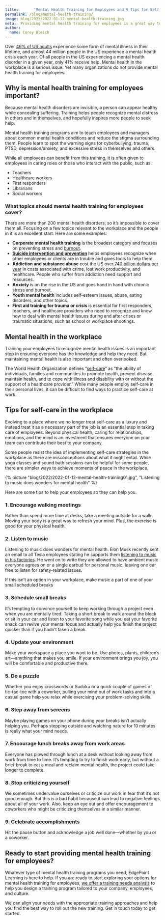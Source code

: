 ```yaml
---
title:       "Mental Health Training for Employees and 9 Tips for Self-Care in the Workplace"
permalink: /blog/mental-health-training/
image: blog/2022/2022-01-12-mental-health-training.jpg
meta:  Providing mental health training for employees is a great way to set them up for success. Here are our best tips to help them flourish.
author: 
  name: Corey Bleich
---
```


Over [46% of US adults](https://www.mentalhealthfirstaid.org/2019/02/5-surprising-mental-health-statistics) experience some form of mental illness in their lifetime, and almost 44 million people in the US experience a mental health crisis each year. Of all people in the US experiencing a mental health disorder in a given year, only 41% receive help. Mental health in the workplace is a serious issue. Yet many organizations do not provide mental health training for employees.

## Why is mental health training for employees important? 

Because mental health disorders are invisible, a person can appear healthy while concealing suffering. Training helps people recognize mental distress in others and in themselves, and hopefully inspires more people to seek help. 

Mental health training programs aim to teach employees and managers about common mental health conditions and reduce the stigma surrounding them. People learn to spot the warning signs for cyberbullying, trauma, PTSD, depression/anxiety, and excessive stress in themselves and others. 

While all employees can benefit from this training, it is often given to employees in caring roles or those who interact with the public, such as: 

* Teachers
* Healthcare workers
* First responders
* Librarians
* Social workers

### What topics should mental health training for employees cover?

There are more than 200 mental health disorders, so it’s impossible to cover them all. Focusing on a few topics relevant to the workplace and the people in it is an excellent start. Here are some examples:

* **Corporate mental health training** is the broadest category and focuses on preventing stress and [burnout](/blog/signs-of-burnout-at-work).
* **[Suicide intervention and prevention](/blog/suicide-prevention-training/)** helps employees recognize when other employees or clients are in trouble and gives tools to help them. 
* **Addiction and substance abuse** cost the US over[ 740 billion dollars per year](https://archives.drugabuse.gov/trends-statistics/costs-substance-abuse) in costs associated with crime, lost work productivity, and healthcare. People who suffer from addiction need support and resources.
* **Anxiety** is on the rise in the US and goes hand in hand with chronic stress and burnout.
* **Youth mental health** includes self-esteem issues, abuse, eating disorders, and other topics. 
* **First aid training for trauma or crisis** is essential for first responders, teachers, and healthcare providers who need to recognize and know how to deal with mental health issues during and after crises or traumatic situations, such as school or workplace shootings. 

## Mental health in the workplace

Training your employees to recognize mental health issues is an important step in ensuring everyone has the knowledge and help they need. But maintaining mental health is also important and often overlooked. 

The World Health Organization defines “[self-care](https://www.who.int/reproductivehealth/self-care-interventions/definitions/en/)” as “the ability of individuals, families and communities to promote health, prevent disease, maintain health, and to cope with illness and disability with or without the support of a healthcare provider.” While many people employ self-care in their personal lives, it can be difficult to find ways to practice self-care at work.

## Tips for self-care in the workplace

Evolving to a place where we no longer treat self-care as a luxury and instead treat it as a necessary part of the job is an essential step in taking care of employees. Beyond physical health, caring for relationships, emotions, and the mind is an investment that ensures everyone on your team can contribute their best to your company.

Some people resist the idea of implementing self-care strategies in the workplace as there are misconceptions about what it might entail. While yoga classes and sound bath sessions can be helpful for some people, there are simpler ways to achieve moments of peace in the workplace.

{% picture "blog/2022/2022-01-12-mental-health-training01.jpg", "Listening to music does wonders for mental health" %}

Here are some tips to help your employees so they can help you.

### 1. Encourage walking meetings 

Rather than spend more time at desks, take a meeting outside for a walk. Moving your body is a great way to refresh your mind. Plus, the exercise is good for your physical health. 

### 2. Listen to music

Listening to music does wonders for mental health. Elon Musk recently sent an email to all Tesla employees stating he supports them [listening to music in his factories](https://www.cnbc.com/2021/11/19/elon-musk-emails-at-tesla-in-october-2021-music-direct-orders.html). He went on to write they are allowed to have ambient music everyone agrees on or a single earbud for personal music, leaving one ear free to listen for safety-related issues. 

If this isn’t an option in your workplace, make music a part of one of your small scheduled breaks

### 3. Schedule small breaks

It’s tempting to convince yourself to keep working through a project even when you are mentally tired. Taking a short break to walk around the block or sit in your car and listen to your favorite song while you eat your favorite snack can revive your mental focus and actually help you finish the project quicker than if you hadn’t taken a break.

### 4. Update your environment

Make your workspace a place you want to be. Use photos, plants, children’s art—anything that makes you smile. If your environment brings you joy, you will be comfortable and productive there.

### 5. Do a puzzle

Whether you enjoy crosswords or Sudoku or a quick couple of games of tic-tac-toe with a coworker, pulling your mind out of work tasks and into a casual game help you relax while exercising your problem-solving skills.

### 6. Step away from screens

Maybe playing games on your phone during your breaks isn’t actually helping you. Perhaps stepping outside and watching nature for 10 minutes is really what your mind needs.

### 7. Encourage lunch breaks away from work areas

Everyone has plowed through lunch at a desk without looking away from work from time to time. It’s tempting to try to finish work early, but without a brief break to eat a meal and reclaim mental health, the project could take longer to complete.

### 8. Stop criticizing yourself

We sometimes undervalue ourselves or criticize our work in fear that it’s not good enough. But this is a bad habit because it can lead to negative feelings about all of your work. Also, keep an eye out and offer encouragement to coworkers who might be criticizing themselves in a similar manner.

### 9. Celebrate accomplishments

Hit the pause button and acknowledge a job well done—whether by you or a coworker.

## Ready to start providing mental health training for employees?

Whatever type of mental health training programs you need, EdgePoint Learning is here to help. If you are ready to start exploring your options for mental health training for employees, [we offer a training needs analysis](/blog/training-needs-analysis/) to help you design a training program tailored to your company, employees, and culture. 

We can align your needs with the appropriate training approaches and help you find the best way to roll out the new training. Get in touch today to get started. 
